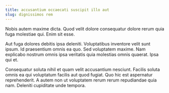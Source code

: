 ```yaml
---
title: accusantium occaecati suscipit illo aut
slug: dignissimos rem
---
```


Nobis autem maxime dicta. Quod velit dolore consequatur dolore rerum quia fuga molestiae qui. Enim sit esse.

Aut fuga dolores debitis ipsa deleniti. Voluptatibus inventore velit sunt ipsum. Id praesentium omnis ea quo. Sed voluptatem maxime. Nam explicabo nostrum omnis ipsa veritatis quia molestias omnis quaerat. Ipsa qui et.

Consequatur soluta nihil et quam velit accusantium nesciunt. Facilis soluta omnis ea qui voluptatum facilis aut quod fugiat. Quo hic est aspernatur reprehenderit. A autem non ut voluptatem rerum rerum repudiandae quia nam. Deleniti cupiditate unde tempora.
